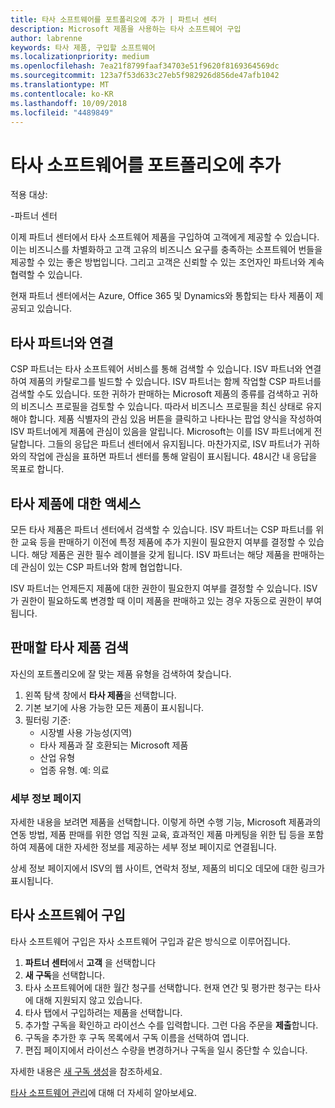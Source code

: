 ```yaml
---
title: 타사 소프트웨어를 포트폴리오에 추가 | 파트너 센터
description: Microsoft 제품을 사용하는 타사 소프트웨어 구입
author: labrenne
keywords: 타사 제품, 구입할 소프트웨어
ms.localizationpriority: medium
ms.openlocfilehash: 7ea21f8799faaf34703e51f9620f8169364569dc
ms.sourcegitcommit: 123a7f53d633c27eb5f982926d856de47afb1042
ms.translationtype: MT
ms.contentlocale: ko-KR
ms.lasthandoff: 10/09/2018
ms.locfileid: "4489849"
---
```

# <a name="add-third-party-software-to-your-portfolio"></a>타사 소프트웨어를 포트폴리오에 추가

적용 대상:

-파트너 센터

이제 파트너 센터에서 타사 소프트웨어 제품을 구입하여 고객에게 제공할 수 있습니다. 이는 비즈니스를 차별화하고 고객 고유의 비즈니스 요구를 충족하는 소프트웨어 번들을 제공할 수 있는 좋은 방법입니다. 그리고 고객은 신뢰할 수 있는 조언자인 파트너와 계속 협력할 수 있습니다.

현재 파트너 센터에서는 Azure, Office 365 및 Dynamics와 통합되는 타사 제품이 제공되고 있습니다. 

## <a name="connect-with-third-party-partners"></a>타사 파트너와 연결
 
CSP 파트너는 타사 소프트웨어 서비스를 통해 검색할 수 있습니다. ISV 파트너와 연결하여 제품의 카탈로그를 빌드할 수 있습니다. ISV 파트너는 함께 작업할 CSP 파트너를 검색할 수도 있습니다. 또한 귀하가 판매하는 Microsoft 제품의 종류를 검색하고 귀하의 비즈니스 프로필을 검토할 수 있습니다. 따라서 비즈니스 프로필을 최신 상태로 유지해야 합니다. 제품 식별자의 관심 있음 버튼을 클릭하고 나타나는 팝업 양식을 작성하여 ISV 파트너에게 제품에 관심이 있음을 알립니다. Microsoft는 이를 ISV 파트너에게 전달합니다. 그들의 응답은 파트너 센터에서 유지됩니다. 마찬가지로, ISV 파트너가 귀하와의 작업에 관심을 표하면 파트너 센터를 통해 알림이 표시됩니다. 48시간 내 응답을 목표로 합니다.

## <a name="access-to-third-party-offers"></a>타사 제품에 대한 액세스

모든 타사 제품은 파트너 센터에서 검색할 수 있습니다. ISV 파트너는 CSP 파트너를 위한 교육 등을 판매하기 이전에 특정 제품에 추가 지원이 필요한지 여부를 결정할 수 있습니다. 해당 제품은 권한 필수 레이블을 갖게 됩니다. ISV 파트너는 해당 제품을 판매하는 데 관심이 있는 CSP 파트너와 함께 협업합니다. 

ISV 파트너는 언제든지 제품에 대한 권한이 필요한지 여부를 결정할 수 있습니다. ISV가 권한이 필요하도록 변경할 때 이미 제품을 판매하고 있는 경우 자동으로 권한이 부여 됩니다.

## <a name="discover-third-party-products-you-want-to-sell"></a>판매할 타사 제품 검색

자신의 포트폴리오에 잘 맞는 제품 유형을 검색하여 찾습니다. 

1. 왼쪽 탐색 창에서 **타사 제품**을 선택합니다.
2. 기본 보기에 사용 가능한 모든 제품이 표시됩니다.
3. 필터링 기준:
    - 시장별 사용 가능성(지역)
    - 타사 제품과 잘 호환되는 Microsoft 제품
    - 산업 유형
    - 업종 유형. 예: 의료

### <a name="the-details-page"></a>세부 정보 페이지

자세한 내용을 보려면 제품을 선택합니다. 이렇게 하면 수행 기능, Microsoft 제품과의 연동 방법, 제품 판매를 위한 영업 직원 교육, 효과적인 제품 마케팅을 위한 팁 등을 포함하여 제품에 대한 자세한 정보를 제공하는 세부 정보 페이지로 연결됩니다.

상세 정보 페이지에서 ISV의 웹 사이트, 연락처 정보, 제품의 비디오 데모에 대한 링크가 표시됩니다. 

## <a name="purchase-the-third-party-software"></a>타사 소프트웨어 구입

타사 소프트웨어 구입은 자사 소프트웨어 구입과 같은 방식으로 이루어집니다. 

1. **파트너 센터**에서 **고객** 을 선택합니다
2. **새 구독**을 선택합니다.
3. 타사 소프트웨어에 대한 월간 청구를 선택합니다. 현재 연간 및 평가판 청구는 타사에 대해 지원되지 않고 있습니다.
4. 타사 탭에서 구입하려는 제품을 선택합니다.
5. 추가할 구독을 확인하고 라이선스 수를 입력합니다. 그런 다음 주문을 **제출**합니다.
6. 구독을 추가한 후 구독 목록에서 구독 이름을 선택하여 엽니다.
7. 편집 페이지에서 라이선스 수량을 변경하거나 구독을 일시 중단할 수 있습니다.

자세한 내용은 [새 구독 생성](create-a-new-subscription.md)을 참조하세요.

[타사 소프트웨어 관리](third-party-help.md)에 대해 더 자세히 알아보세요.  